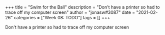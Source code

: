+++
title = "Swim for the Ball"
description = "Don't have a printer so had to trace off my computer screen"
author = "jonasw#3087"
date = "2021-02-26"
categories = ["Week 08: TODO"]
tags = []
+++

Don't have a printer so had to trace off my computer screen
